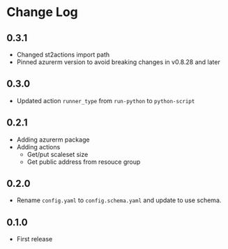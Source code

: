 # Change Log

## 0.3.1

- Changed st2actions import path
- Pinned azurerm version to avoid breaking changes in v0.8.28 and later

## 0.3.0

- Updated action `runner_type` from `run-python` to `python-script`

## 0.2.1

- Adding azurerm package
- Adding actions
  - Get/put scaleset size 
  - Get public address from resouce group

## 0.2.0

- Rename `config.yaml` to `config.schema.yaml` and update to use schema.

## 0.1.0

- First release 
